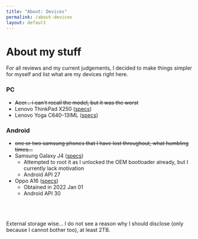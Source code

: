 ```yaml
---
title: "About: Devices"
permalink: /about-devices
layout: default
---
```


# About my stuff
For all reviews and my current judgements, I decided to make things simpler for myself and list what are my devices right here.
### PC
* ~~Acer... i can't recall the model, but it was the worst~~
* Lenovo ThinkPad X250 ([specs](https://arifhamed.com/static/PDF/ThinkPad_X250_Spec.PDF))
* Lenovo Yoga C640-13IML ([specs](https://arifhamed.com/static/PDF/Yoga_C640_13IML_Spec.PDF))

### Android
* ~~one or two samsung phones that I have lost throughout, what humbling times...~~
* Samsung Galaxy J4 ([specs](https://www.google.com.sg/))
    * Attempted to root it as I unlocked the OEM bootloader already, but I currently lack motivation
	* Android API 27
* Oppo A16 ([specs](https://www.google.com.sg/))
    * Obtained in 2022 Jan 01
	* Android API 30

<br>
<br>
<br>
External storage wise... I do not see a reason why I should disclose (only because I cannot bother too), at least 2TB.








